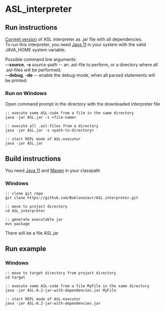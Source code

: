 # ASL_interpreter

## Run instructions

[Current version](https://github.com/Baklanozavr/ASL_interpreter/blob/master/ASL.jar) of ASL interpreter as .jar file
with all dependencies.  
To run this interpreter, you need [Java 11](https://www.oracle.com/java/technologies/javase-jdk11-downloads.html) in
your system with the valid JAVA_HOME system variable.

Possible command line arguments:    
__--source__, __-s__ _source-path_  -- an .asl-file to perform, or a directory where all .asl-files will be
performed;      
__--debug__, __-de__  -- enable the debug-mode, when all parsed statements will be printed.

### Run on Windows

Open command prompt in the directory with the downloaded interpreter file

```
:: execute some ASL-code from a file in the same directory
java -jar ASL.jar -s <file-name>

:: execute all .asl-files from a directory
java -jar ASL.jar -s <path-to-directory>

:: start REPL mode of ASL-executor
java -jar ASL.jar
```

## Build instructions

You need [Java 11](https://www.oracle.com/java/technologies/javase-jdk11-downloads.html)
and [Maven](https://maven.apache.org/) in your classpath

### Windows

```
:: clone git repo
git clone https://github.com/Baklanozavr/ASL_interpreter.git

:: move to project directory
cd ASL_interpreter

:: generate executable jar
mvn package
```

There will be a file ASL.jar

## Run example
### Windows

```
:: move to target directory from project directory
cd target

:: execute some ASL-code from a file MyFile in the same directory
java -jar ASL-0.2-jar-with-dependencies.jar MyFile

:: start REPL mode of ASL-executor
java -jar ASL-0.2-jar-with-dependencies.jar
```
